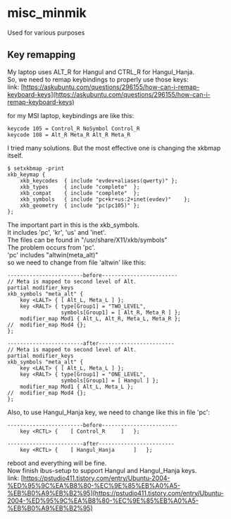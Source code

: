 # misc_minmik
Used for various purposes

## Key remapping
My laptop uses ALT_R for Hangul and CTRL_R for Hangul_Hanja. \
So, we need to remap keybindings to properly use those keys: \
link: [https://askubuntu.com/questions/296155/how-can-i-remap-keyboard-keys](https://askubuntu.com/questions/296155/how-can-i-remap-keyboard-keys)

for my MSI laptop, keybindings are like this:
```shell
keycode 105 = Control_R NoSymbol Control_R
keycode 108 = Alt_R Meta_R Alt_R Meta_R
```

I tried many solutions. But the most effective one is changing the xkbmap itself.
```shell
$ setxkbmap -print
xkb_keymap {
	xkb_keycodes  { include "evdev+aliases(qwerty)"	};
	xkb_types     { include "complete"	};
	xkb_compat    { include "complete"	};
	xkb_symbols   { include "pc+kr+us:2+inet(evdev)"	};
	xkb_geometry  { include "pc(pc105)"	};
};
```

The important part in this is the xkb_symbols. \
It includes 'pc', 'kr', 'us' and 'inet'. \
The files can be found in "/usr/share/X11/xkb/symbols" \
The problem occurs from 'pc'.\
'pc' includes "altwin(meta_alt)" \
so we need to change from file 'altwin' like this:
``` shell
------------------------before------------------------
// Meta is mapped to second level of Alt.
partial modifier_keys
xkb_symbols "meta_alt" {
    key <LALT> { [ Alt_L, Meta_L ] };
    key <RALT> { type[Group1] = "TWO_LEVEL",
                 symbols[Group1] = [ Alt_R, Meta_R ] };
    modifier_map Mod1 { Alt_L, Alt_R, Meta_L, Meta_R };
//  modifier_map Mod4 {};
};

------------------------after------------------------
// Meta is mapped to second level of Alt.
partial modifier_keys
xkb_symbols "meta_alt" {
    key <LALT> { [ Alt_L, Meta_L ] };
    key <RALT> { type[Group1] = "ONE_LEVEL",
                 symbols[Group1] = [ Hangul ] };
    modifier_map Mod1 { Alt_L, Meta_L };
//  modifier_map Mod4 {};
};
```

Also, to use Hangul_Hanja key, we need to change like this in file 'pc':
``` shell
------------------------before------------------------
    key <RCTL> {	[ Control_R		]	};
    
------------------------after------------------------
    key <RCTL> {	[ Hangul_Hanja		]	};
```

reboot and everything will be fine. \
Now finish ibus-setup to support Hangul and Hangul_Hanja keys. \
link: [https://pstudio411.tistory.com/entry/Ubuntu-2004-%ED%95%9C%EA%B8%80-%EC%9E%85%EB%A0%A5-%EB%B0%A9%EB%B2%95](https://pstudio411.tistory.com/entry/Ubuntu-2004-%ED%95%9C%EA%B8%80-%EC%9E%85%EB%A0%A5-%EB%B0%A9%EB%B2%95)
